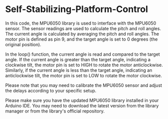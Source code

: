 # Self-Stabilizing-Platform-Control

In this code, the MPU6050 library is used to interface with the MPU6050 sensor. The sensor readings are used to calculate the pitch and roll angles. The current angle is calculated by averaging the pitch and roll angles. The motor pin is defined as pin 9, and the target angle is set to 0 degrees (the original position).

In the loop() function, the current angle is read and compared to the target angle. If the current angle is greater than the target angle, indicating a clockwise tilt, the motor pin is set to HIGH to rotate the motor anticlockwise. Similarly, if the current angle is less than the target angle, indicating an anticlockwise tilt, the motor pin is set to LOW to rotate the motor clockwise.

Please note that you may need to calibrate the MPU6050 sensor and adjust the delays according to your specific setup.

Please make sure you have the updated MPU6050 library installed in your Arduino IDE. You may need to download the latest version from the library manager or from the library's official repository.
